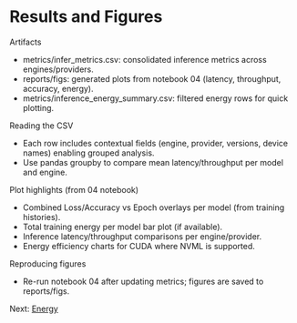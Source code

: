 # Results and Figures

Artifacts
- metrics/infer_metrics.csv: consolidated inference metrics across engines/providers.
- reports/figs: generated plots from notebook 04 (latency, throughput, accuracy, energy).
- metrics/inference_energy_summary.csv: filtered energy rows for quick plotting.

Reading the CSV
- Each row includes contextual fields (engine, provider, versions, device names) enabling grouped analysis.
- Use pandas groupby to compare mean latency/throughput per model and engine.

Plot highlights (from 04 notebook)
- Combined Loss/Accuracy vs Epoch overlays per model (from training histories).
- Total training energy per model bar plot (if available).
- Inference latency/throughput comparisons per engine/provider.
- Energy efficiency charts for CUDA where NVML is supported.

Reproducing figures
- Re-run notebook 04 after updating metrics; figures are saved to reports/figs.

Next: [Energy](./energy.md)
